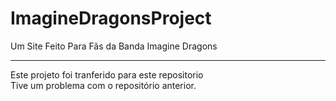 # ImagineDragonsProject
 Um Site Feito Para Fãs da Banda Imagine Dragons <br>
 <hr>
 Este projeto foi tranferido para este repositorio <br>
 Tive um problema com o repositório anterior.
